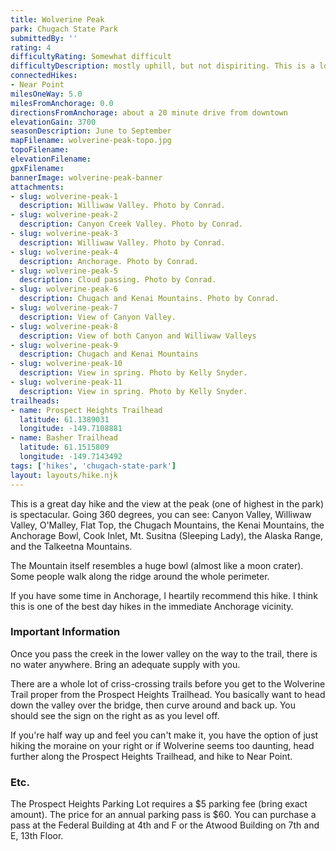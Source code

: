```yaml
---
title: Wolverine Peak
park: Chugach State Park
submittedBy: ''
rating: 4
difficultyRating: Somewhat difficult
difficultyDescription: mostly uphill, but not dispiriting. This is a long day hike; give yourself 5-6 hours.
connectedHikes:
- Near Point
milesOneWay: 5.0
milesFromAnchorage: 0.0
directionsFromAnchorage: about a 20 minute drive from downtown
elevationGain: 3700
seasonDescription: June to September
mapFilename: wolverine-peak-topo.jpg
topoFilename: 
elevationFilename: 
gpxFilename: 
bannerImage: wolverine-peak-banner
attachments:
- slug: wolverine-peak-1
  description: Williwaw Valley. Photo by Conrad.
- slug: wolverine-peak-2
  description: Canyon Creek Valley. Photo by Conrad.
- slug: wolverine-peak-3
  description: Williwaw Valley. Photo by Conrad.
- slug: wolverine-peak-4
  description: Anchorage. Photo by Conrad.
- slug: wolverine-peak-5
  description: Cloud passing. Photo by Conrad.
- slug: wolverine-peak-6
  description: Chugach and Kenai Mountains. Photo by Conrad.
- slug: wolverine-peak-7
  description: View of Canyon Valley.
- slug: wolverine-peak-8
  description: View of both Canyon and Williwaw Valleys
- slug: wolverine-peak-9
  description: Chugach and Kenai Mountains
- slug: wolverine-peak-10
  description: View in spring. Photo by Kelly Snyder.
- slug: wolverine-peak-11
  description: View in spring. Photo by Kelly Snyder.
trailheads:
- name: Prospect Heights Trailhead
  latitude: 61.1389031
  longitude: -149.7108881
- name: Basher Trailhead
  latitude: 61.1515809
  longitude: -149.7143492
tags: ['hikes', 'chugach-state-park']
layout: layouts/hike.njk
---
```

This is a great day hike and the view at the peak (one of highest in the park) is spectacular. Going 360 degrees, you can see: Canyon Valley, Williwaw Valley, O'Malley, Flat Top, the Chugach Mountains, the Kenai Mountains, the Anchorage Bowl, Cook Inlet, Mt. Susitna (Sleeping Lady), the Alaska Range, and the Talkeetna Mountains.

The Mountain itself resembles a huge bowl (almost like a moon crater). Some people walk along the ridge around the whole perimeter. 

If you have some time in Anchorage, I heartily recommend this hike. I think this is one of the best day hikes in the immediate Anchorage vicinity.

### Important Information

Once you pass the creek in the lower valley on the way to the trail, there is no water anywhere. Bring an adequate supply with you.

There are a whole lot of criss-crossing trails before you get to the Wolverine Trail proper from the Prospect Heights Trailhead. You basically want to head down the valley over the bridge, then curve around and back up. You should see the sign on the right as as you level off.

If you're half way up and feel you can't make it, you have the option of just hiking the moraine on your right or if Wolverine seems too daunting, head further along the Prospect Heights Trailhead, and hike to Near Point.

### Etc.

The Prospect Heights Parking Lot requires a $5 parking fee (bring exact amount). The price for an annual parking pass is $60. You can purchase a pass at the Federal Building at 4th and F or the Atwood Building on 7th and E, 13th Floor. 